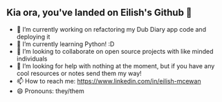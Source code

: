 ## Kia ora, you've landed on Eilish's Github 👋

- 🔭 I’m currently working on refactoring my Dub Diary app code and deploying it
- 🌱 I’m currently learning Python! :D
- 👯 I’m looking to collaborate on open source projects with like minded individuals
- 🤔 I’m looking for help with nothing at the moment, but if you have any cool resources or notes send them my way!
- 📫 How to reach me: https://www.linkedin.com/in/eilish-mcewan
- 😄 Pronouns: they/them
